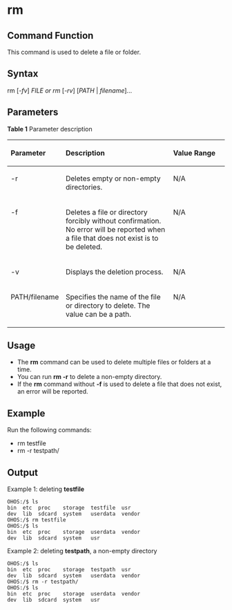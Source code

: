 # rm


## Command Function<a name="section181141523142613"></a>

This command is used to delete a file or folder.

## Syntax<a name="section8800926132619"></a>

rm \[_-fv_\]  _FILE or rm_  \[_-rv_\] \[_PATH_  |  _filename_\]...

## Parameters<a name="section15476229152617"></a>

**Table  1**  Parameter description

<a name="table1507mcpsimp"></a>
<table><thead align="left"><tr id="row1513mcpsimp"><th class="cellrowborder" valign="top" width="22.220000000000002%" id="mcps1.2.4.1.1"><p id="p1515mcpsimp"><a name="p1515mcpsimp"></a><a name="p1515mcpsimp"></a><strong id="b8231115224817"><a name="b8231115224817"></a><a name="b8231115224817"></a>Parameter</strong></p>
</th>
<th class="cellrowborder" valign="top" width="51.519999999999996%" id="mcps1.2.4.1.2"><p id="p1517mcpsimp"><a name="p1517mcpsimp"></a><a name="p1517mcpsimp"></a><strong id="b1599275514488"><a name="b1599275514488"></a><a name="b1599275514488"></a>Description</strong></p>
</th>
<th class="cellrowborder" valign="top" width="26.26%" id="mcps1.2.4.1.3"><p id="p1519mcpsimp"><a name="p1519mcpsimp"></a><a name="p1519mcpsimp"></a><strong id="b186611453114810"><a name="b186611453114810"></a><a name="b186611453114810"></a>Value Range</strong></p>
</th>
</tr>
</thead>
<tbody><tr id="row231513373307"><td class="cellrowborder" valign="top" width="22.220000000000002%" headers="mcps1.2.4.1.1 "><p id="p73091437173016"><a name="p73091437173016"></a><a name="p73091437173016"></a>-r</p>
</td>
<td class="cellrowborder" valign="top" width="51.519999999999996%" headers="mcps1.2.4.1.2 "><p id="p630917373307"><a name="p630917373307"></a><a name="p630917373307"></a>Deletes empty or non-empty directories.</p>
</td>
<td class="cellrowborder" valign="top" width="26.26%" headers="mcps1.2.4.1.3 "><p id="p1430943753016"><a name="p1430943753016"></a><a name="p1430943753016"></a>N/A</p>
</td>
</tr>
<tr id="row1231583773013"><td class="cellrowborder" valign="top" width="22.220000000000002%" headers="mcps1.2.4.1.1 "><p id="p19309203763010"><a name="p19309203763010"></a><a name="p19309203763010"></a>-f</p>
</td>
<td class="cellrowborder" valign="top" width="51.519999999999996%" headers="mcps1.2.4.1.2 "><p id="p53092373308"><a name="p53092373308"></a><a name="p53092373308"></a>Deletes a file or directory forcibly without confirmation. No error will be reported when a file that does not exist is to be deleted.</p>
</td>
<td class="cellrowborder" valign="top" width="26.26%" headers="mcps1.2.4.1.3 "><p id="p8309937153018"><a name="p8309937153018"></a><a name="p8309937153018"></a>N/A</p>
</td>
</tr>
<tr id="row331513719302"><td class="cellrowborder" valign="top" width="22.220000000000002%" headers="mcps1.2.4.1.1 "><p id="p5309103733013"><a name="p5309103733013"></a><a name="p5309103733013"></a>-v</p>
</td>
<td class="cellrowborder" valign="top" width="51.519999999999996%" headers="mcps1.2.4.1.2 "><p id="p1830913711300"><a name="p1830913711300"></a><a name="p1830913711300"></a>Displays the deletion process.</p>
</td>
<td class="cellrowborder" valign="top" width="26.26%" headers="mcps1.2.4.1.3 "><p id="p230933703015"><a name="p230933703015"></a><a name="p230933703015"></a>N/A</p>
</td>
</tr>
<tr id="row173147371301"><td class="cellrowborder" valign="top" width="22.220000000000002%" headers="mcps1.2.4.1.1 "><p id="p14309143753012"><a name="p14309143753012"></a><a name="p14309143753012"></a>PATH/filename</p>
</td>
<td class="cellrowborder" valign="top" width="51.519999999999996%" headers="mcps1.2.4.1.2 "><p id="p193091637183016"><a name="p193091637183016"></a><a name="p193091637183016"></a>Specifies the name of the file or directory to delete. The value can be a path.</p>
</td>
<td class="cellrowborder" valign="top" width="26.26%" headers="mcps1.2.4.1.3 "><p id="p10309173711309"><a name="p10309173711309"></a><a name="p10309173711309"></a>N/A</p>
</td>
</tr>
</tbody>
</table>

## Usage<a name="section10578163215262"></a>

-   The  **rm**  command can be used to delete multiple files or folders at a time.
-   You can run  **rm -r**  to delete a non-empty directory.
-   If the  **rm**  command without  **-f**  is used to delete a file that does not exist, an error will be reported.

## Example<a name="section18548133511263"></a>

Run the following commands:

-   rm testfile
-   rm -r testpath/

## Output<a name="section1565323814265"></a>

Example 1: deleting  **testfile**

```
OHOS:/$ ls
bin  etc  proc    storage  testfile  usr
dev  lib  sdcard  system   userdata  vendor
OHOS:/$ rm testfile
OHOS:/$ ls
bin  etc  proc    storage  userdata  vendor
dev  lib  sdcard  system   usr
```

Example 2: deleting  **testpath**, a non-empty directory

```
OHOS:/$ ls
bin  etc  proc    storage  testpath  usr
dev  lib  sdcard  system   userdata  vendor
OHOS:/$ rm -r testpath/
OHOS:/$ ls
bin  etc  proc    storage  userdata  vendor
dev  lib  sdcard  system   usr
```

